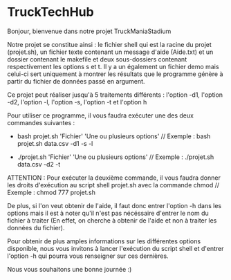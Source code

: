 # TruckTechHub

Bonjour, bienvenue dans notre projet TruckManiaStadium

Notre projet se constitue ainsi : le fichier shell qui est la racine du projet (projet.sh), un fichier texte contenant un message d'aide (Aide.txt) et un dossier contenant le makefile et deux sous-dossiers contenant respectivement les options s et t. Il y a un également un fichier demo mais celui-ci sert uniquement à montrer les résultats que le programme génère à partir du fichier de données passé en argument.

Ce projet peut réaliser jusqu'à 5 traitements différents : l'option -d1, l'option -d2, l'option -l, l'option -s, l'option -t et l'option h

Pour utiliser ce programme, il vous faudra exécuter une des deux commandes suivantes : 

- bash projet.sh 'Fichier' 'Une ou plusieurs options' // Exemple : bash projet.sh data.csv -d1 -s -l 

- ./projet.sh 'Fichier' 'Une ou plusieurs options' // Exemple : ./projet.sh data.csv -d2 -t

ATTENTION : Pour exécuter la deuxième commande, il vous faudra donner les droits d'exécution au script shell projet.sh avec la commande chmod // Exemple : chmod 777 projet.sh

De plus, si l'on veut obtenir de l'aide, il faut donc entrer l'option -h dans les options mais il est à noter qu'il n'est pas nécéssaire d'entrer le nom du fichier à traiter (En effet, on cherche à obtenir de l'aide et non à traiter les données du fichier).

Pour obtenir de plus amples informations sur les différentes options disponible, nous vous invitons à lancer l'exécution du script shell et d'entrer l'option -h qui pourra vous renseigner sur ces dernières.

Nous vous souhaitons une bonne journée :)
